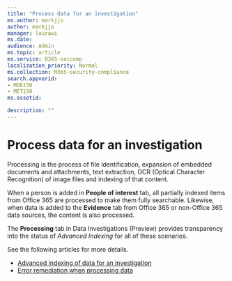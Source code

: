 ```yaml
---
title: "Process data for an investigation"
ms.author: markjjo
author: markjjo
manager: laurawi
ms.date: 
audience: Admin
ms.topic: article
ms.service: O365-seccomp
localization_priority: Normal
ms.collection: M365-security-compliance 
search.appverid: 
- MOE150
- MET150
ms.assetid: 

description: ""
---
```


# Process data for an investigation

Processing is the process of file identification, expansion of embedded documents and attachments, text extraction, OCR (Optical Character Recognition) of image files and indexing of that content.  

When a person is added in **People of interest** tab, all partially indexed items from Office 365 are processed to make them fully searchable.  Likewise, when data is added to the **Evidence** tab from Office 365 or non-Office 365 data sources, the content is also processed.

The **Processing** tab in Data Investigations (Preview) provides transparency into the status of *Advanced Indexing* for all of these scenarios.

See the following articles for more details.

- [Advanced indexing of data for an investigation](index-data-people-of-interest.md)
- [Error remediation when processing data](error-remediation.md)
